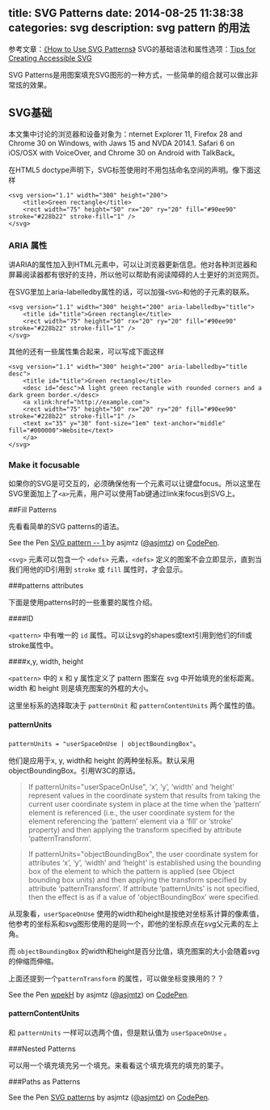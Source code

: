 title: SVG Patterns
date: 2014-08-25 11:38:38
categories: svg
description: svg pattern 的用法
---

参考文章：[《How to Use SVG Patterns》][1]
SVG的基础语法和属性选项：[Tips for Creating Accessible SVG][3]

SVG Patterns是用图案填充SVG图形的一种方式，一些简单的组合就可以做出非常炫的效果。


## SVG基础

本文集中讨论的浏览器和设备对象为：nternet Explorer 11, Firefox 28 and Chrome 30 on Windows, with Jaws 15 and NVDA 2014.1. Safari 6 on iOS/OSX with VoiceOver, and Chrome 30 on Android with TalkBack。

在HTML5 doctype声明下，SVG标签使用时不用包括命名空间的声明。像下面这样
```
<svg version="1.1" width="300" height="200">
    <title>Green rectangle</title>
    <rect width="75" height="50" rx="20" ry="20" fill="#90ee90" stroke="#228b22" stroke-fill="1" />
</svg>
```

### ARIA 属性

讲ARIA的属性加入到HTML元素中，可以让浏览器更新信息。他对各种浏览器和屏幕阅读器都有很好的支持，所以他可以帮助有阅读障碍的人士更好的浏览网页。

在SVG里加上aria-labelledby属性的话，可以加强`<SVG>`和他的子元素的联系。

```
<svg version="1.1" width="300" height="200" aria-labelledby="title">
    <title id="title">Green rectangle</title>
    <rect width="75" height="50" rx="20" ry="20" fill="#90ee90" stroke="#228b22" stroke-fill="1" />
</svg>
```
其他的还有一些属性集合起来，可以写成下面这样
```
<svg version="1.1" width="300" height="200" aria-labelledby="title desc">
    <title id="title">Green rectangle</title>
    <desc id="desc">A light green rectangle with rounded corners and a dark green border.</desc>
    <a xlink:href="http://example.com">
    <rect width="75" height="50" rx="20" ry="20" fill="#90ee90" stroke="#228b22" stroke-fill="1" />
    <text x="35" y="30" font-size="1em" text-anchor="middle" fill="#000000">Website</text>
    </a>
</svg>
```

### Make it focusable

如果你的SVG是可交互的，必须确保他有一个元素可以让键盘focus。所以这里在SVG里面加上了`<a>`元素，用户可以使用Tab键通过link来focus到SVG上。

##Fill Patterns

先看看简单的SVG patterns的语法。

<p data-height="268" data-theme-id="6215" data-slug-hash="bBxLe" data-default-tab="result" class='codepen'>See the Pen <a href='http://codepen.io/asjmtz/pen/bBxLe/'>SVG pattern -- 1 </a> by asjmtz (<a href='http://codepen.io/asjmtz'>@asjmtz</a>) on <a href='http://codepen.io'>CodePen</a>.</p>
<script async src="//codepen.io/assets/embed/ei.js"></script>

`<svg>` 元素可以包含一个 `<defs>` 元素，`<defs>` 定义的图案不会立即显示，直到当我们用他的ID引用到 `stroke` 或 `fill` 属性时，才会显示。

###patterns attributes

下面是使用patterns时的一些重要的属性介绍。

####ID

 `<pattern>` 中有唯一的 `id` 属性。可以让svg的shapes或text引用到他们的fill或stroke属性中。

####x,y, width, height

`<pattern>` 中的 x 和 y 属性定义了 pattern 图案在 svg 中开始填充的坐标距离。width 和 height 则是填充图案的外框的大小。

这里坐标系的选择取决于 `patternUnit` 和 `patternContentUnits` 两个属性的值。

#### patternUnits

`patternUnits = "userSpaceOnUse | objectBoundingBox"`。

他们是应用于x, y, width和 height 的两种坐标系。默认采用objectBoundingBox。引用W3C的原话。

> If patternUnits="userSpaceOnUse", ‘x’, ‘y’, ‘width’ and ‘height’ represent values in the coordinate system that results from taking the current user coordinate system in place at the time when the ‘pattern’ element is referenced (i.e., the user coordinate system for the element referencing the ‘pattern’ element via a ‘fill’ or ‘stroke’ property) and then applying the transform specified by attribute ‘patternTransform’.

 > If patternUnits="objectBoundingBox", the user coordinate system for attributes ‘x’, ‘y’, ‘width’ and ‘height’ is established using the bounding box of the element to which the pattern is applied (see Object bounding box units) and then applying the transform specified by attribute ‘patternTransform’.
If attribute ‘patternUnits’ is not specified, then the effect is as if a value of 'objectBoundingBox' were specified.

从现象看，`userSpaceOnUse` 使用的width和height是按绝对坐标系计算的像素值，他参考的坐标系和svg图形使用的是同一个，即他的坐标原点在svg父元素的左上角。

而 `objectBoundingBox` 的width和height是百分比值，填充图案的大小会随着svg的伸缩而伸缩。

上面还提到一个`patternTransform` 的属性，可以做坐标变换用的？？

<p data-height="268" data-theme-id="6215" data-slug-hash="wpekH" data-default-tab="result" class='codepen'>See the Pen <a href='http://codepen.io/asjmtz/pen/wpekH/'>wpekH</a> by asjmtz (<a href='http://codepen.io/asjmtz'>@asjmtz</a>) on <a href='http://codepen.io'>CodePen</a>.</p>
<script async src="//codepen.io/assets/embed/ei.js"></script>


#### patternContentUnits

和 `patternUnits` 一样可以选两个值，但是默认值为 `userSpaceOnUse` 。

###Nested Patterns

可以用一个填充填充另一个填充。来看看这个填充填充的填充的栗子。

###Paths as Patterns

<p data-height="268" data-theme-id="6215" data-slug-hash="uvBaA" data-default-tab="result" class='codepen'>See the Pen <a href='http://codepen.io/asjmtz/pen/uvBaA/'>SVG patterns</a> by asjmtz (<a href='http://codepen.io/asjmtz'>@asjmtz</a>) on <a href='http://codepen.io'>CodePen</a>.</p>
<script async src="//codepen.io/assets/embed/ei.js"></script>


  [1]: http://designmodo.com/svg-patterns/
  [2]: http://designmodo.com/svg-infographic/
  [3]: http://www.sitepoint.com/tips-accessible-svg/